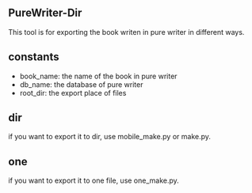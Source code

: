 ## PureWriter-Dir

This tool is for exporting the book writen in pure writer in different ways.

## constants

- book_name: the name of the book in pure writer
- db_name: the database of pure writer
- root_dir: the export place of files

## dir

if you want to export it to dir, use mobile_make.py or make.py.

## one

if you want to export it to one file, use one_make.py.
